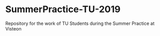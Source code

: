 # SummerPractice-TU-2019
Repository for the work of TU Students during the Summer Practice at Visteon
